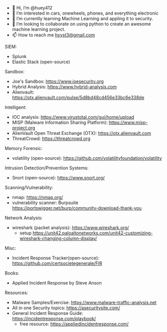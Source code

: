 - 👋 Hi, I’m @huey412
- 👀 I’m interested in cars, onewheels, phones, and everything electronic
- 🌱 I’m currently learning Machine Learning and appling it to security.
- 💞️ I’m looking to collaborate on using python to create an awesome machine learning project.
- 📫 How to reach me hxyst3@gmail.com

<!---
huey412/huey412 is a ✨ special ✨ repository because its `README.md` (this file) appears on your GitHub profile.
You can click the Preview link to take a look at your changes.
--->

SIEM:
 - Splunk
 - Elastic Stack (open-source)

Sandbox:
 - Joe's Sandbox: https://www.joesecurity.org
 - Hybrid Analysis: https://www.hybrid-analysis.com
 - Alienvault: https://otx.alienvault.com/pulse/5d8bd48cd456e33bc6e338de

Intelligent:
 - IOC analysis: https://www.virustotal.com/gui/home/upload
 - MISP (Malware Information Sharing Platform): https://www.misp-project.org
 - AlienVault Open Threat Exchange (OTX): https://otx.alienvault.com
 - ThreatCrowd: https://threatcrowd.org

Memory Forensic:
 - volatility (open-source): https://github.com/volatilityfoundation/volatility

Intrusion Detection/Prevention Systems:
 - Snort (open-source): https://www.snort.org/

Scanning/Vulnerability:
 - nmap: https://nmap.org/
 - vulnerability scanner: Burpsuite https://portswigger.net/burp/community-download-thank-you

Network Analysis:
 - wireshark (packet analysis): https://www.wireshark.org/
   - setup https://unit42.paloaltonetworks.com/unit42-customizing-wireshark-changing-column-display/

Misc:
- Incident Response Tracker(open-source): https://github.com/certsocietegenerale/FIR

Books:
- Applied Incident Response by Steve Anson

Resources:
- Malware Samples/Exercise: https://www.malware-traffic-analysis.net
- All in one Security topics: https://asecuritysite.com/
- General Incident Response Guide: https://incidentresponse.com/playbook/
  - free resource: https://appliedincidentresponse.com/

